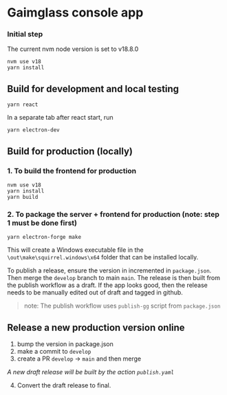# Gaimglass console app


### Initial step

The current nvm node version is set to  v18.8.0

```
nvm use v18
yarn install
```

## Build for development and local testing
```
yarn react
```

In a separate tab after react start, run
```
yarn electron-dev
```

## Build for production (locally)

### 1. To build the frontend for production
```
nvm use v18
yarn install
yarn build
```

### 2. To package the server + frontend for production (note: step 1 must be done first)

```
yarn electron-forge make
```

This will create a Windows executable file in the `\out\make\squirrel.windows\x64` folder that can be installed locally.

To publish a release, ensure the version in incremented in `package.json`. Then merge
the `develop` branch to main `main`. The release is then built from the publish workflow as a draft. 
If the app looks good, then the release needs to be manually edited out of draft and tagged in github. 

> note: The publish workflow uses `publish-gg` script from `package.json`


## Release a new production version online

1. bump the version in package.json
2. make a commit to `develop`
3. create a PR `develop` -> `main` and then merge

_A new draft release will be built by the action `publish.yaml`_

4. Convert the draft release to final.

